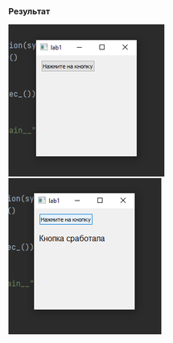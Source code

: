 ### Результат
![alt text](https://github.com/IlyaOv/labs_GUI/blob/lab1/img1.png)
![alt text](https://github.com/IlyaOv/labs_GUI/blob/lab1/img2.png)
